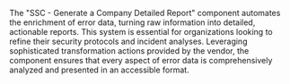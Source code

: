 The "SSC - Generate a Company Detailed Report" component automates the enrichment of error data, turning raw information into detailed, actionable reports. This system is essential for organizations looking to refine their security protocols and incident analyses. Leveraging sophisticated transformation actions provided by the vendor, the component ensures that every aspect of error data is comprehensively analyzed and presented in an accessible format.

